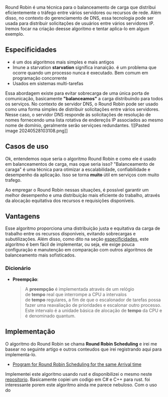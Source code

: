 Round Robin é uma técnica para o balanceamento de carga que distribui eficientemente o tráfego entre vários servidores ou recursos de rede. Além disso, no contexto do gerenciamento de DNS, essa tecnologia pode ser usada para distribuir solicitações de usuários entre vários servidores IP. Iremos focar na criação deesse algoritmo e tentar aplica-lo em algum exemplo.

## Especificidades
- é um dos algoritmos mais simples e mais antigos
- Imune a starvation
	__starvation__ significa inanaição. é um problema que ocorre quando um processo nunca é executado. Bem comum em programação concorrente
- Usados em sistemas multi-tarefas

Essa abordagem existe para evitar sobrecarga de uma única porta de comunicação, basicamente __"balanceamos"__ a carga distribuindo para todos os serviços.
No contexto de servidor DNS, o Round Robin pode ser usado como uma forma simples de distribuir solicitações entre vários servidores.
Nesse caso, o servidor DNS responde ás solicitações de resolução de nomes fornecendo uma lista rotativa de endereçõs IP associados ao mesmo nome de domínio, geralmente serão serviçoes redundantes.
![[Pasted image 20240528103108.png]]
## Casos de uso
Ok, entendemos oque seria o algoritmo Round Robin e como ele é usado em balanceamentos de carga, mas oque seria isso?
"Balanceamento de caraga" é uma técnica para otimizar a escalabilidade, confiabilidade e desempenho da aplicação. Isso se torna __muito__ útil em serviços com muito trafego.

Ao empregar o Round Robin nessas situações, é possível garantir um melhor desempenho e uma distribuição mais eficiente do trabalho, através da alocação equitativa dos recursos e requisições disponíveis.

## Vantagens
Esse algoritmo proporciona uma distribuição justa e equitativa da carga de trabalho entre os recursos disponíveis, evitando sobrecargas e subutilizações. Além disso, como dito na seção [especificidades](#especificidades), este algoritmo é bem fácil de implementar, ou seja, ele exige pouca configuração e manutenção em comparação com outros algoritmos de balanceamento mais sofisticados.

### Dicionário
- **Preempção**: 
	> A **preempção** é implementada através de um relógio de **tempo** real que interrompe a CPU a intervalos de **tempo** regulares, a fim de que o escalonador de tarefas possa fazer uma reavaliação de prioridades e escalonar outro processo. Este intervalo é a unidade básica de alocação de **tempo** da CPU e é denominado quantum.
## Implementação
O algoritmo do Round Robin se chama __Round Robin Scheduling__ e irei me basear no seguinte artigo e outros conteudos que irei registrando aqui para implementa-lo.
- [Program for Round Robin Scheduling for the same Arrival time](https://www.geeksforgeeks.org/program-for-round-robin-scheduling-for-the-same-arrival-time/)

Implementei este algoritmo usando rust e disponibilizei o mesmo neste [repositorio](https://github.com/JoaoVictor6/round-robin). Basicamente copiei um codigo em C# e C++ para rust. foi interessante porem este algoritmo ainda me parece nebuloso. Com o uso do
